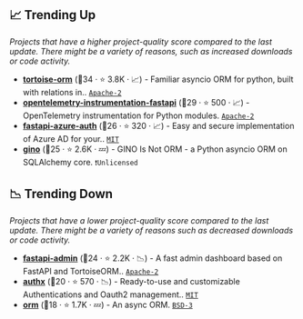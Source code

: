 ## 📈 Trending Up

_Projects that have a higher project-quality score compared to the last update. There might be a variety of reasons, such as increased downloads or code activity._

- <b><a href="https://github.com/tortoise/tortoise-orm">tortoise-orm</a></b> (🥈34 ·  ⭐ 3.8K · 📈) - Familiar asyncio ORM for python, built with relations in.. <code><a href="http://bit.ly/3nYMfla">Apache-2</a></code>
- <b><a href="https://github.com/open-telemetry/opentelemetry-python-contrib">opentelemetry-instrumentation-fastapi</a></b> (🥇29 ·  ⭐ 500 · 📈) - OpenTelemetry instrumentation for Python modules. <code><a href="http://bit.ly/3nYMfla">Apache-2</a></code>
- <b><a href="https://github.com/Intility/fastapi-azure-auth">fastapi-azure-auth</a></b> (🥈26 ·  ⭐ 320 · 📈) - Easy and secure implementation of Azure AD for your.. <code><a href="http://bit.ly/34MBwT8">MIT</a></code>
- <b><a href="https://github.com/python-gino/gino">gino</a></b> (🥉25 ·  ⭐ 2.6K · 💤) - GINO Is Not ORM - a Python asyncio ORM on SQLAlchemy core. <code>❗Unlicensed</code>

## 📉 Trending Down

_Projects that have a lower project-quality score compared to the last update. There might be a variety of reasons such as decreased downloads or code activity._

- <b><a href="https://github.com/fastapi-admin/fastapi-admin">fastapi-admin</a></b> (🥉24 ·  ⭐ 2.2K · 📉) - A fast admin dashboard based on FastAPI and TortoiseORM.. <code><a href="http://bit.ly/3nYMfla">Apache-2</a></code>
- <b><a href="https://github.com/yezz123/authx">authx</a></b> (🥈20 ·  ⭐ 570 · 📉) - Ready-to-use and customizable Authentications and Oauth2 management.. <code><a href="http://bit.ly/34MBwT8">MIT</a></code>
- <b><a href="https://github.com/encode/orm">orm</a></b> (🥉18 ·  ⭐ 1.7K · 💤) - An async ORM. <code><a href="http://bit.ly/3aKzpTv">BSD-3</a></code>

